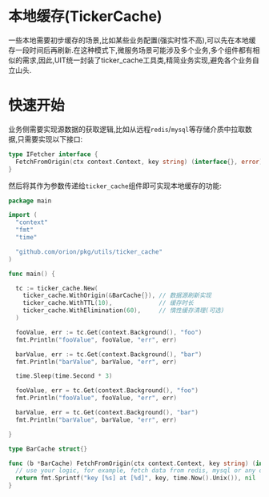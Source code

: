 # 本地缓存(TickerCache)

一些本地需要初步缓存的场景,比如某些业务配置(强实时性不高),可以先在本地缓存一段时间后再刷新.在这种模式下,微服务场景可能涉及多个业务,多个组件都有相似的需求,因此,UIT统一封装了ticker_cache工具类,精简业务实现,避免各个业务自立山头.

# 快速开始

业务侧需要实现源数据的获取逻辑,比如从远程`redis`/`mysql`等存储介质中拉取数据,只需要实现以下接口:

```go
type IFetcher interface {
  FetchFromOrigin(ctx context.Context, key string) (interface{}, error)
}
```

然后将其作为参数传递给`ticker_cache`组件即可实现本地缓存的功能:

```go
package main

import (
  "context"
  "fmt"
  "time"

  "github.com/orion/pkg/utils/ticker_cache"
)

func main() {

  tc := ticker_cache.New(
    ticker_cache.WithOrigin(&BarCache{}), // 数据源刷新实现
    ticker_cache.WithTTL(10),             // 缓存时长
    ticker_cache.WithElimination(60),     // 惰性缓存清理(可选)
  )

  fooValue, err := tc.Get(context.Background(), "foo")
  fmt.Println("fooValue", fooValue, "err", err)

  barValue, err := tc.Get(context.Background(), "bar")
  fmt.Println("barValue", barValue, "err", err)

  time.Sleep(time.Second * 3)

  fooValue, err = tc.Get(context.Background(), "foo")
  fmt.Println("fooValue", fooValue, "err", err)

  barValue, err = tc.Get(context.Background(), "bar")
  fmt.Println("barValue", barValue, "err", err)

}

type BarCache struct{}

func (b *BarCache) FetchFromOrigin(ctx context.Context, key string) (interface{}, error) {
  // use your logic, for example, fetch data from redis, mysql or any other middlewares.
  return fmt.Sprintf("key [%s] at [%d]", key, time.Now().Unix()), nil
}
```